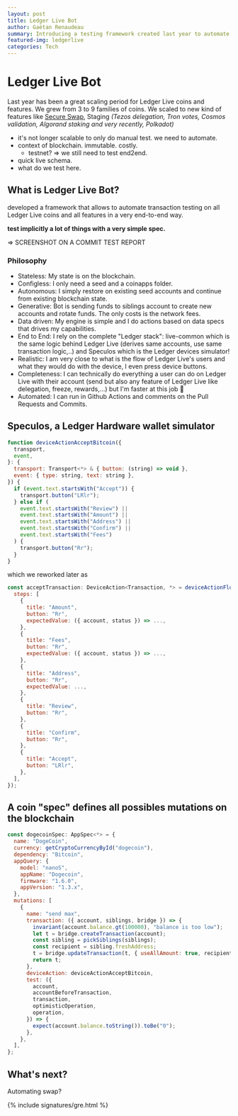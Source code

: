 ```yaml
---
layout: post
title: Ledger Live Bot
author: Gaëtan Renaudeau
summary: Introducing a testing framework created last year to automate blockchain testing during recent Ledger Live coin integration scaling.
featured-img: ledgerlive
categories: Tech
---
```


# Ledger Live Bot

Last year has been a great scaling period for Ledger Live coins and features. We grew from 3 to 9 families of coins. We scaled to new kind of features like [Secure Swap](https://blog.ledger.com/secure-swap/), Staging _(Tezos delegation, Tron votes, Cosmos validation, Algorand staking and very recently, Polkadot)_

- it's not longer scalable to only do manual test. we need to automate.
- context of blockchain. immutable. costly.
  - testnet? => we still need to test end2end.
- quick live schema.
- what do we test here.

## What is Ledger Live Bot?

developed a framework that allows to automate transaction testing on all Ledger Live coins and all features in a very end-to-end way.

**test implicitly a lot of things with a very simple spec.**

=> SCREENSHOT ON A COMMIT TEST REPORT

### Philosophy

- Stateless: My state is on the blockchain.
- Configless: I only need a seed and a coinapps folder.
- Autonomous: I simply restore on existing seed accounts and continue from existing blockchain state.
- Generative: Bot is sending funds to siblings account to create new accounts and rotate funds. The only costs is the network fees.
- Data driven: My engine is simple and I do actions based on data specs that drives my capabilities.
- End to End: I rely on the complete "Ledger stack": live-common which is the same logic behind Ledger Live (derives same accounts, use same transaction logic,..) and Speculos which is the Ledger devices simulator!
- Realistic: I am very close to what is the flow of Ledger Live's users and what they would do with the device, I even press device buttons.
- Completeness: I can technically do everything a user can do on Ledger Live with their account (send but also any feature of Ledger Live like delegation, freeze, rewards,...) but I'm faster at this job 🤖
- Automated: I can run in Github Actions and comments on the Pull Requests and Commits.

## Speculos, a Ledger Hardware wallet simulator

```js
function deviceActionAcceptBitcoin({
  transport,
  event,
}: {
  transport: Transport<*> & { button: (string) => void },
  event: { type: string, text: string },
}) {
  if (event.text.startsWith("Accept")) {
    transport.button("LRlr");
  } else if (
    event.text.startsWith("Review") ||
    event.text.startsWith("Amount") ||
    event.text.startsWith("Address") ||
    event.text.startsWith("Confirm") ||
    event.text.startsWith("Fees")
  ) {
    transport.button("Rr");
  }
}
```

which we reworked later as

```js
const acceptTransaction: DeviceAction<Transaction, *> = deviceActionFlow({
  steps: [
    {
      title: "Amount",
      button: "Rr",
      expectedValue: ({ account, status }) => ...,
    },
    {
      title: "Fees",
      button: "Rr",
      expectedValue: ({ account, status }) => ...,
    },
    {
      title: "Address",
      button: "Rr",
      expectedValue: ...,
    },
    {
      title: "Review",
      button: "Rr",
    },
    {
      title: "Confirm",
      button: "Rr",
    },
    {
      title: "Accept",
      button: "LRlr",
    },
  ],
});
```



## A coin "spec" defines all possibles mutations on the blockchain

```js
const dogecoinSpec: AppSpec<*> = {
  name: "DogeCoin",
  currency: getCryptoCurrencyById("dogecoin"),
  dependency: "Bitcoin",
  appQuery: {
    model: "nanoS",
    appName: "Dogecoin",
    firmware: "1.6.0",
    appVersion: "1.3.x",
  },
  mutations: [
    {
      name: "send max",
      transaction: ({ account, siblings, bridge }) => {
        invariant(account.balance.gt(100000), "balance is too low");
        let t = bridge.createTransaction(account);
        const sibling = pickSiblings(siblings);
        const recipient = sibling.freshAddress;
        t = bridge.updateTransaction(t, { useAllAmount: true, recipient });
        return t;
      },
      deviceAction: deviceActionAcceptBitcoin,
      test: ({
        account,
        accountBeforeTransaction,
        transaction,
        optimisticOperation,
        operation,
      }) => {
        expect(account.balance.toString()).toBe("0");
      },
    },
  ],
};
```

## What's next?

Automating swap?


{% include signatures/gre.html %}
